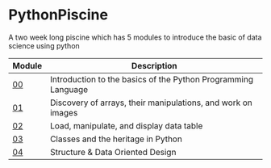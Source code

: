 # PythonPiscine
A two week long piscine which has 5 modules to introduce the basic of data science using python


| Module     | Description         |
| -----------|---------------------|
| [00](https://github.com/SkyHearts/PythonPiscine/tree/main/python0)        | Introduction to the basics of the Python Programming Language        |
| [01](https://github.com/SkyHearts/PythonPiscine/tree/main/python1)        | Discovery of arrays, their manipulations, and work on images         |
| [02](https://github.com/SkyHearts/PythonPiscine/tree/main/python2)        | Load, manipulate, and display data table                             |
| [03](https://github.com/SkyHearts/PythonPiscine/tree/main/python3)        | Classes and the heritage in Python                                   |
| [04](https://github.com/SkyHearts/PythonPiscine/tree/main/python4)        | Structure & Data Oriented Design                                     |


